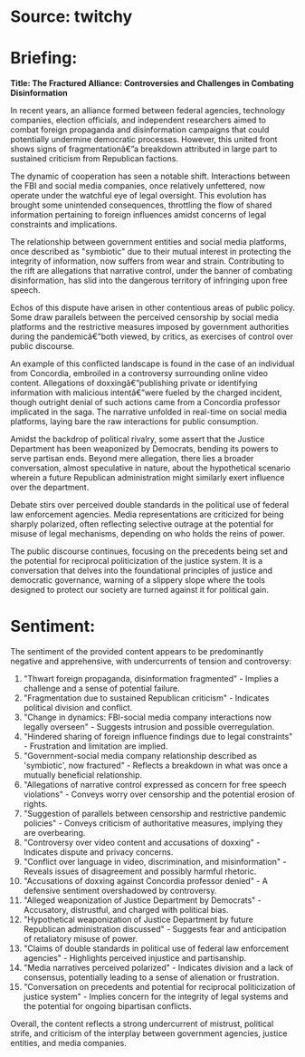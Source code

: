 # Source: twitchy
# Briefing:
**Title: The Fractured Alliance: Controversies and Challenges in Combating Disinformation**

In recent years, an alliance formed between federal agencies, technology companies, election officials, and independent researchers aimed to combat foreign propaganda and disinformation campaigns that could potentially undermine democratic processes. However, this united front shows signs of fragmentationâ€”a breakdown attributed in large part to sustained criticism from Republican factions.

The dynamic of cooperation has seen a notable shift. Interactions between the FBI and social media companies, once relatively unfettered, now operate under the watchful eye of legal oversight. This evolution has brought some unintended consequences, throttling the flow of shared information pertaining to foreign influences amidst concerns of legal constraints and implications.

The relationship between government entities and social media platforms, once described as "symbiotic" due to their mutual interest in protecting the integrity of information, now suffers from wear and strain. Contributing to the rift are allegations that narrative control, under the banner of combating disinformation, has slid into the dangerous territory of infringing upon free speech.

Echos of this dispute have arisen in other contentious areas of public policy. Some draw parallels between the perceived censorship by social media platforms and the restrictive measures imposed by government authorities during the pandemicâ€”both viewed, by critics, as exercises of control over public discourse.

An example of this conflicted landscape is found in the case of an individual from Concordia, embroiled in a controversy surrounding online video content. Allegations of doxxingâ€”publishing private or identifying information with malicious intentâ€”were fueled by the charged incident, though outright denial of such actions came from a Concordia professor implicated in the saga. The narrative unfolded in real-time on social media platforms, laying bare the raw interactions for public consumption.

Amidst the backdrop of political rivalry, some assert that the Justice Department has been weaponized by Democrats, bending its powers to serve partisan ends. Beyond mere allegation, there lies a broader conversation, almost speculative in nature, about the hypothetical scenario wherein a future Republican administration might similarly exert influence over the department.

Debate stirs over perceived double standards in the political use of federal law enforcement agencies. Media representations are criticized for being sharply polarized, often reflecting selective outrage at the potential for misuse of legal mechanisms, depending on who holds the reins of power.

The public discourse continues, focusing on the precedents being set and the potential for reciprocal politicization of the justice system. It is a conversation that delves into the foundational principles of justice and democratic governance, warning of a slippery slope where the tools designed to protect our society are turned against it for political gain.
# Sentiment:
The sentiment of the provided content appears to be predominantly negative and apprehensive, with undercurrents of tension and controversy:

1. "Thwart foreign propaganda, disinformation fragmented" - Implies a challenge and a sense of potential failure.
2. "Fragmentation due to sustained Republican criticism" - Indicates political division and conflict.
3. "Change in dynamics: FBI-social media company interactions now legally overseen" - Suggests intrusion and possible overregulation.
4. "Hindered sharing of foreign influence findings due to legal constraints" - Frustration and limitation are implied.
5. "Government-social media company relationship described as 'symbiotic', now fractured" - Reflects a breakdown in what was once a mutually beneficial relationship.
6. "Allegations of narrative control expressed as concern for free speech violations" - Conveys worry over censorship and the potential erosion of rights.
7. "Suggestion of parallels between censorship and restrictive pandemic policies" - Conveys criticism of authoritative measures, implying they are overbearing.
8. "Controversy over video content and accusations of doxxing" - Indicates dispute and privacy concerns.
9. "Conflict over language in video, discrimination, and misinformation" - Reveals issues of disagreement and possibly harmful rhetoric.
10. "Accusations of doxxing against Concordia professor denied" - A defensive sentiment overshadowed by controversy.
11. "Alleged weaponization of Justice Department by Democrats" - Accusatory, distrustful, and charged with political bias.
12. "Hypothetical weaponization of Justice Department by future Republican administration discussed" - Suggests fear and anticipation of retaliatory misuse of power.
13. "Claims of double standards in political use of federal law enforcement agencies" - Highlights perceived injustice and partisanship.
14. "Media narratives perceived polarized" - Indicates division and a lack of consensus, potentially leading to a sense of alienation or frustration.
15. "Conversation on precedents and potential for reciprocal politicization of justice system" - Implies concern for the integrity of legal systems and the potential for ongoing bipartisan conflicts.

Overall, the content reflects a strong undercurrent of mistrust, political strife, and criticism of the interplay between government agencies, justice entities, and media companies.
